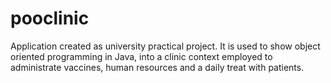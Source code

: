 # pooclinic

Application created as university practical project. 
It is used to show object oriented programming in Java,
into a clinic context employed to administrate vaccines,
human resources and a daily treat with patients. 

